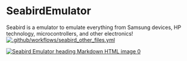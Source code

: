 # SeabirdEmulator
Seabird is a emulator to emulate everything from Samsung devices, HP technology, microcontrollers, and other electronics!
[![.github/workflows/seabird_other_files.yml](https://github.com/Boonk8812/SeabirdEmulator/actions/workflows/seabird_other_files.yml/badge.svg)](https://github.com/Boonk8812/SeabirdEmulator/actions/workflows/seabird_other_files.yml)
<p><a href="https://ibb.co/8b15hnz"><img src="https://i.ibb.co/1MFqSYs/Untitled34334324623784687326ff9f7c0287a.png" alt="Seabird Emulator heading Markdown HTML image 0" border="0"></a></p>

